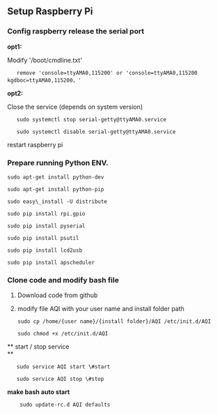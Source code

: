 ## Setup **Raspberry Pi**

### Config raspberry release the serial port

**opt1:**

Modify '/boot/cmdline.txt'

```
   remove 'console=ttyAMA0,115200' or 'console=ttyAMA0,115200 kgdboc=ttyAMA0,115200，'
```

**opt2:**

Close the service \(depends on system version\)

```
   sudo systemctl stop serial-getty@ttyAMA0.service

   sudo systemctl disable serial-getty@ttyAMA0.service
```

restart raspberry pi

### Prepare running Python ENV.

```
sudo apt-get install python-dev

sudo apt-get install python-pip

sudo easy\_install -U distribute

sudo pip install rpi.gpio

sudo pip install pyserial

sudo pip install psutil

sudo pip install lcd2usb

sudo pip install apscheduler
```

### Clone code and modify bash file

1. Download code from github
2. modify file AQI with your user name and install folder path

   ```
   sudo cp /home/{user name}/{install folder}/AQI /etc/init.d/AQI

   sudo chmod +x /etc/init.d/AQI
   ```

** start / stop service      
**

```
   sudo service AQI start \#start

   sudo service AQI stop \#stop
```

**make bash auto start**

```
    sudo update-rc.d AQI defaults
```



